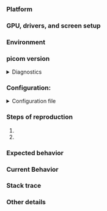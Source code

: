 <!-- The template below is for reporting bugs. For feature requests and others, feel free to delete irrelevant entries. -->

### Platform
<!-- Example: Ubuntu Desktop 17.04 amd64 -->

### GPU, drivers, and screen setup
<!--
    Example: NVidia GTX 670, nvidia-drivers 381.09, two monitors configured side-by-side with xrandr
    Please include the version of the video drivers (xf86-video-*) and mesa.
    Please also paste the output of `glxinfo -B` here.
 -->

### Environment
<!-- Tell us something about the desktop environment you are using, for example: i3-gaps, Gnome Shell, etc. -->

### picom version
<!-- Put the output of `picom --version` here. -->
<!-- Example: v8.2 -->
<details>
<summary>Diagnostics</summary>

<!-- Please also include the output of `picom --diagnostics` -->
</details>

### Configuration:
<details>
    <summary>Configuration file</summary>

```
// Paste your configuration here
```
</details>

### Steps of reproduction
<!--
    If you can reliably reproduce this bug, please describe the quickest way to do so
    This information will greatly help us diagnosing and fixing the issue.
 -->

1.
2.

### Expected behavior

### Current Behavior

### Stack trace
<!--
    If the compositor crashes, please make sure you built it with debug info, and provide a stack trace captured when it crashed.
    Note, when the compositor crashes in a debugger, your screen might look frozen. But gdb will likely still handle your input if it is focused.
    Often you can use 'bt' and press enter to get the stack trace, then 'q', enter, 'y', enter to quit gdb.
 -->

<!-- Or, you can enable core dump, and upload the core file with the corresponding executable here. -->

### Other details
<!-- If your problem is visual, you are encouraged to record a short video when the problem occurs and link to it here. -->

